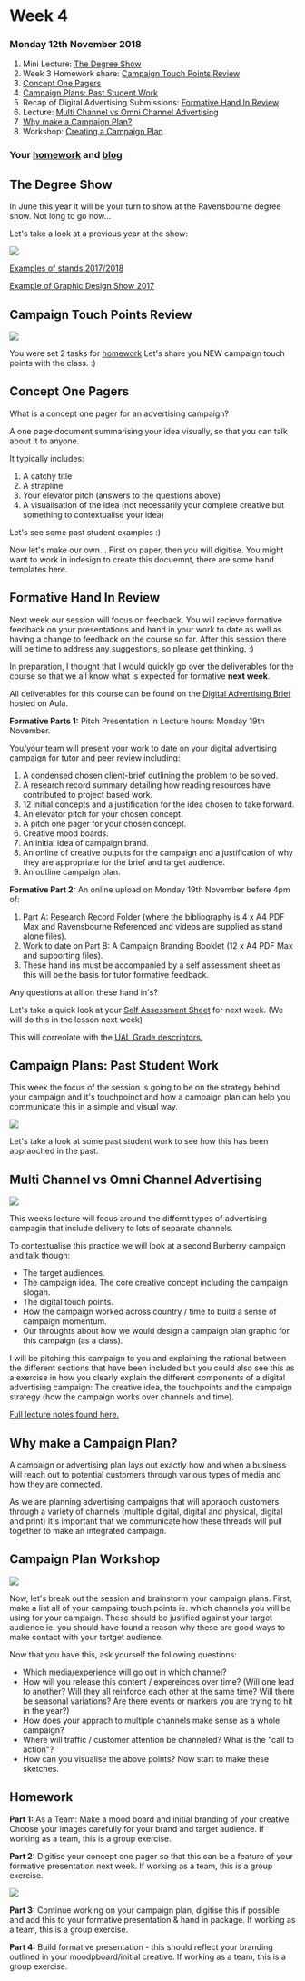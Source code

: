 # Week 4

### Monday 12th November 2018

1. Mini Lecture: [The Degree Show](The-Degree-Show)
2. Week 3 Homework share: [Campaign Touch Points Review](#Campaign-Touch-Points-Review) 
3. [Concept One Pagers](#Concept_One_Pagers)
4. [Campaign Plans: Past Student Work](#Campaign-Plans-Past-Student-Work)
5. Recap of Digital Advertising Submissions: [Formative Hand In Review](Formative-Hand-In-Review)
6. Lecture: [Multi Channel vs Omni Channel Advertising](#multi-channel-vs-omni-channel-advertising)
7. [Why make a Campaign Plan?](Why-make-a-Campaign-Plan?)
8. Workshop: [Creating a Campaign Plan](#creating-a-campaign-plan) 

### Your [homework](#homework) and [blog](#blog)

## The Degree Show

In June this year it will be your turn to show at the Ravensbourne degree show. Not long to go now...

Let's take a look at a previous year at the show: 

[<img src="https://github.com/RavensbourneWebMedia/Digital_Advertising/blob/Digital_Advertising_2018/19/sessions/04/assets/The_degree_show.jpg">](https://www.youtube.com/watch?v=d2dykZFiHmo)

[Examples of stands 2017/2018](https://github.com/RavensbourneWebMedia/Digital_Advertising/blob/Digital_Advertising_2018/19/sessions/04/assets/Web_Media_Degree_Show_Mini_Lectur_2019.pdf)

[Example of Graphic Design Show 2017](https://www.youtube.com/watch?v=_sENq4tLHuw)

## Campaign Touch Points Review

![](https://github.com/RavensbourneWebMedia/Digital_Advertising/blob/Digital_Advertising_2018/19/sessions/04/assets/tenor_2.gif)

You were set 2 tasks for [homework](https://github.com/RavensbourneWebMedia/Digital_Advertising/tree/Digital_Advertising_2018/19/sessions/03#homework) Let's share you NEW campaign touch points with the class. :)

## Concept One Pagers

What is a concept one pager for an advertising campaign? 

A one page document summarising your idea visually, so that you can talk about it to anyone.

It typically includes:

1. A catchy title
2. A strapline
3. Your elevator pitch (answers to the questions above)
4. A visualisation of the idea (not necessarily your complete creative but something to contextualise your idea)

Let's see some past student examples :) 

Now let's make our own... First on paper, then you will digitise. You might want to work in indesign to create this docuemnt, there are some hand templates here.

## Formative Hand In Review

Next week our session will focus on feedback. You will recieve formative feedback on your presentations and hand in your work to date as well as having a change to feedback on the course so far. After this session there will be time to address any suggestions, so please get thinking. :) 

In preparation, I thought that I would quickly go over the deliverables for the course so that we all know what is expected for formative **next week**. 

All deliverables for this course can be found on the [Digital Advertising Brief](https://github.com/RavensbourneWebMedia/Digital_Advertising/blob/Digital_Advertising_2018/19/sessions/04/assets/Digital_Advertising_Brief.pdf) hosted on Aula.

**Formative Parts 1:** Pitch Presentation in Lecture hours: Monday 19th November.

You/your team will present your work to date on your digital advertising campaign for tutor and peer review including:

1. A condensed chosen client-brief outlining the problem to be solved.
2. A research record summary detailing how reading resources have contributed to project based work.
3. 12 initial concepts and a justification for the idea chosen to take forward.
4. An elevator pitch for your chosen concept.
5. A pitch one pager for your chosen concept.
6. Creative mood boards.
7. An initial idea of campaign brand.
8. An online of creative outputs for the campaign and a justification of why they are appropriate for the brief and target audience.
9. An outline campaign plan.

**Formative Part 2:** An online upload on Monday 19th November before 4pm of:

1. Part A: Research Record Folder (where the bibliography is 4 x A4 PDF Max and Ravensbourne Referenced and videos are supplied as stand alone files).
2. Work to date on Part B: A Campaign Branding Booklet (12 x A4 PDF Max and supporting files).
3. These hand ins must be accompanied by a self assessment sheet as this will be the basis for tutor formative feedback.

Any questions at all on these hand in's? 

Let's take a quick look at your [Self Assessment Sheet](https://docs.google.com/document/d/1TS4FhHuwKvzrDZR76OnVW_2JtJiQcXXGROtAlcdBI-4/edit?usp=sharing) for next week. (We will do this in the lesson next week)

This will correolate with the [UAL Grade descriptors.](https://github.com/RavensbourneWebMedia/Digital_Advertising/blob/Digital_Advertising_2018/19/sessions/04/assets/UAL_Marking_Criteria.pdf) 

## Campaign Plans: Past Student Work

This week the focus of the session is going to be on the strategy behind your campaign and it's touchpoinct and how a  campaign plan can help you communicate this in a simple and visual way. 

![](https://github.com/RavensbourneWebMedia/Digital_Advertising/blob/Digital_Advertising_2017/18/sessions/04/Campaign_Plan_2.png)

Let's take a look at some past student work to see how this has been appraoched in the past. 

## Multi Channel vs Omni Channel Advertising

![](https://github.com/RavensbourneWebMedia/Digital_Advertising/blob/Digital_Advertising_2017/18/sessions/04/Omni-channel_image_small.jpg)

This weeks lecture will focus around the differnt types of advertising campagin that include delivery to lots of separate channels. 

To contextualise this practice we will look at a second Burberry campaign and talk though:

* The target audiences. 
* The campaign idea. The core creative concept including the campaign slogan. 
* The digital touch points. 
* How the campaign worked across country / time to build a sense of campaign momentum.
* Our throughts about how we would design a campaign plan graphic for this campaign (as a class). 

I will be pitching this campaign to you and explaining the rational between the different sections that have been included but you could also see this as a exercise in how you clearly explain the different components of a digital advertising campaign: The creative idea, the touchpoints and the campaign strategy (how the campaign works over channels and time). 

[Full lecture notes found here.](https://github.com/RavensbourneWebMedia/Digital_Advertising/blob/Digital_Advertising_2018/19/sessions/04/assets/Omnichannel_Advertising_Brit_Rhythm.pdf)

## Why make a Campaign Plan? 

A campaign or advertising plan lays out exactly how and when a business will reach out to potential customers through various types of media and how they are connected. 

As we are planning advertising campaigns that will appraoch customers through a variety of channels (multiple digital, digital and physical, digital and print) it's important that we communicate how these threads will pull together to make an integrated campaign. 

## Campaign Plan Workshop

![](https://github.com/RavensbourneWebMedia/Digital_Advertising/blob/Digital_Advertising_2017/18/sessions/04/Campaign_Plan_1.png)


Now, let's break out the session and brainstorm your campaign plans. First, make a list all of your campaing touch points ie. which channels you will be using for your campaign. These should be justified against your target audience ie. you should have found a reason why these are good ways to make contact with your tartget audience. 

Now that you have this, ask yourself the following questions:

* Which media/experience will go out in which channel? 
* How will you release this content / expereinces over time? (Will one lead to another? Will they all reinforce each other at the same time? Will there be seasonal variations? Are there events or markers you are trying to hit in the year?) 
* How does your apprach to multiple channels make sense as a whole campaign? 
* Where will traffic / customer attention be channeled? What is the "call to action"?
* How can you visualise the above points? Now start to make these sketches. 

## Homework
    
**Part 1:** As a Team: Make a mood board and initial branding of your creative. Choose your images carefully for your brand and target audience. If working as a team, this is a group exercise. 

**Part 2:** Digitise your concept one pager so that this can be a feature of your formative presentation next week. If working as a team, this is a group exercise.  

![](https://github.com/RavensbourneWebMedia/Digital_Advertising/blob/Digital_Advertising_2018/19/sessions/04/assets/George_webb.png)

**Part 3:** Continue working on your campaign plan, digitise this if possible and add this to your formative presentation & hand in package. If working as a team, this is a group exercise. 

**Part 4:** Build formative presentation - this should reflect your branding outlined in your moodpboard/initial creative. If working as a team, this is a group exercise. 

